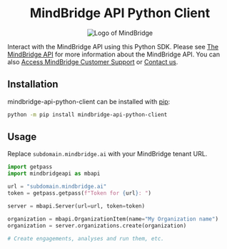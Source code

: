 <h1 align="center">MindBridge API Python Client</h1>
<p align="center">
    <img alt="Logo of MindBridge" src="https://www.mindbridge.ai/wp-content/uploads/2021/07/MindBridge_Logo_Primary_RGB.png" />
</p>

Interact with the MindBridge API using this Python SDK. Please see [The MindBridge API](https://www.mindbridge.ai/support/api/) for more information about the MindBridge API. You can also [Access MindBridge Customer Support](https://support.mindbridge.ai/hc/en-us/articles/360054147834-Access-MindBridge-Customer-Support) or [Contact us](https://www.mindbridge.ai/contact/).

## Installation
mindbridge-api-python-client can be installed with [pip](https://pip.pypa.io):

```sh
python -m pip install mindbridge-api-python-client
```

## Usage
Replace `subdomain.mindbridge.ai` with your MindBridge tenant URL.
```python
import getpass
import mindbridgeapi as mbapi

url = "subdomain.mindbridge.ai"
token = getpass.getpass(f"Token for {url}: ")

server = mbapi.Server(url=url, token=token)

organization = mbapi.OrganizationItem(name="My Organization name")
organization = server.organizations.create(organization)

# Create engagements, analyses and run them, etc.
```
